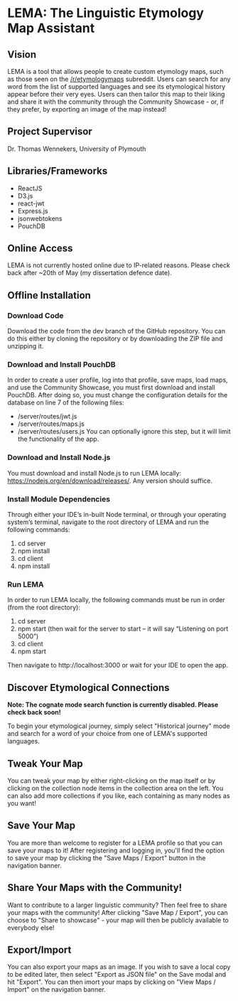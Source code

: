 # LEMA: The Linguistic Etymology Map Assistant

## Vision

LEMA is a tool that allows people to create custom etymology maps, such as those seen on the [/r/etymologymaps](https://reddit.com/r/etymologymaps) subreddit.
Users can search for any word from the list of supported languages and see its etymological history appear before their very eyes. Users can then tailor this map to their liking and share it with the community through the Community Showcase - or, if they prefer, by exporting an image of the map instead!

## Project Supervisor
Dr. Thomas Wennekers, University of Plymouth

## Libraries/Frameworks

* ReactJS
* D3.js
* react-jwt
* Express.js
* jsonwebtokens
* PouchDB

## Online Access
LEMA is not currently hosted online due to IP-related reasons. Please check back after ~20th of May (my dissertation defence date).

## Offline Installation

### Download Code
Download the code from the dev branch of the GitHub repository. You can do this either by cloning the repository or by downloading the ZIP file and unzipping it.

### Download and Install PouchDB
In order to create a user profile, log into that profile, save maps, load maps, and use the Community Showcase, you must first download and install PouchDB.
After doing so, you must change the configuration details for the database on line 7 of the following files:
 * /server/routes/jwt.js
 * /server/routes/maps.js
 * /server/routes/users.js
You can optionally ignore this step, but it will limit the functionality of the app.

### Download and Install Node.js
You must download and install Node.js to run LEMA locally: https://nodejs.org/en/download/releases/. Any version should suffice.

### Install Module Dependencies
Through either your IDE’s in-built Node terminal, or through your operating system’s terminal, navigate to the root directory of LEMA and run the following commands:
  1.	cd server
  2.	npm install
  3.	cd client
  4.	npm install

### Run LEMA
In order to run LEMA locally, the following commands must be run in order (from the root directory):
  1.	cd server
  2.	npm start (then wait for the server to start – it will say “Listening on port 5000”)
  3.	cd client
  4.	npm start

Then navigate to http://localhost:3000 or wait for your IDE to open the app.

## Discover Etymological Connections

**Note: The cognate mode search function is currently disabled. Please check back soon!**

To begin your etymological journey, simply select "Historical journey" mode and search for a word of your choice from one of LEMA's supported languages.

## Tweak Your Map

You can tweak your map by either right-clicking on the map itself or by clicking on the collection node items in the collection area on the left.
You can also add more collections if you like, each containing as many nodes as you want!

## Save Your Map

You are more than welcome to register for a LEMA profile so that you can save your maps to it! 
After registering and logging in, you'll find the option to save your map by clicking the "Save Maps / Export" button in the navigation banner.

## Share Your Maps with the Community!

Want to contribute to a larger linguistic community? Then feel free to share your maps with the community!
After clicking "Save Map / Export", you can choose to "Share to showcase" - your map will then be publicly available to everybody else!

## Export/Import

You can also export your maps as an image. If you wish to save a local copy to be edited later, then select "Export as JSON file" on the Save modal and hit "Export".
You can then imort your maps by clicking on "View Maps / Import" on the navigation banner.
